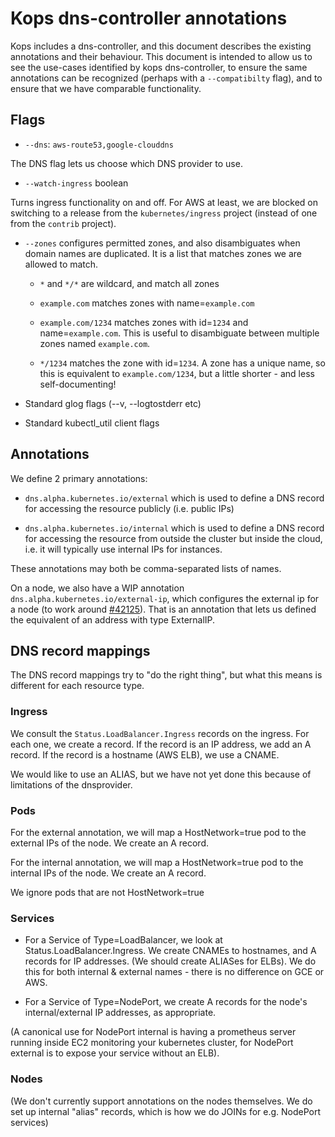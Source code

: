 # Kops dns-controller annotations

Kops includes a dns-controller, and this document describes the existing annotations and their behaviour.  This
document is intended to allow us to see the use-cases identified by kops dns-controller, to ensure the same annotations
can be recognized (perhaps with a `--compatibilty` flag), and to ensure that we have comparable functionality.

## Flags

* `--dns`: `aws-route53,google-clouddns`

The DNS flag lets us choose which DNS provider to use.

* `--watch-ingress`	boolean

Turns ingress functionality on and off.  For AWS at least, we are blocked on switching to a release
from the `kubernetes/ingress` project (instead of one from the `contrib` project).

* `--zones` configures permitted zones, and also disambiguates when domain names are duplicated.  It is a list that matches zones we are allowed to match.

  - `*` and `*/*` are wildcard, and match all zones

  - `example.com` matches zones with name=`example.com`

  - `example.com/1234` matches zones with id=`1234` and name=`example.com`.  This is useful to disambiguate between
multiple zones named `example.com`.

  - `*/1234` matches the zone with id=`1234`.  A zone has a unique name, so this is equivalent to `example.com/1234`,
but a little shorter - and less self-documenting!

* Standard glog flags (--v, --logtostderr etc)

* Standard kubectl_util client flags


## Annotations

We define 2 primary annotations:

* `dns.alpha.kubernetes.io/external` which is used to define a DNS record for accessing the resource publicly (i.e. public IPs)

* `dns.alpha.kubernetes.io/internal` which is used to define a DNS record for accessing the resource from outside the cluster but inside the cloud,
i.e. it will typically use internal IPs for instances.

These annotations may both be comma-separated lists of names.

On a node, we also have a WIP annotation `dns.alpha.kubernetes.io/external-ip`, which configures the external ip
for a node (to work around [#42125](https://github.com/kubernetes/kubernetes/issues/42125)).  That is an annotation
that lets us defined the equivalent of an address with type ExternalIP.

## DNS record mappings

The DNS record mappings try to "do the right thing", but what this means is different for each resource type.

### Ingress

We consult the `Status.LoadBalancer.Ingress` records on the ingress.  For each one, we create a record.
If the record is an IP address, we add an A record.  If the record is a hostname (AWS ELB), we use a CNAME.

We would like to use an ALIAS, but we have not yet done this because of limitations of the dnsprovider.

### Pods

For the external annotation, we will map a HostNetwork=true pod to the external IPs of the node.  We create an A record.

For the internal annotation, we will map a HostNetwork=true pod to the internal IPs of the node.  We create an A record.

We ignore pods that are not HostNetwork=true

### Services

* For a Service of Type=LoadBalancer, we look at Status.LoadBalancer.Ingress.  We create CNAMEs to hostnames,
  and A records for IP addresses.  (We should create ALIASes for ELBs).  We do this for both internal & external
  names - there is no difference on GCE or AWS.

* For a Service of Type=NodePort, we create A records for the node's internal/external IP addresses, as appropriate.

(A canonical use for NodePort internal is having a prometheus server running inside EC2 monitoring your kubernetes cluster,
for NodePort external is to expose your service without an ELB).


### Nodes

(We don't currently support annotations on the nodes themselves.  We do set up internal "alias" records,
which is how we do JOINs for e.g. NodePort services)
